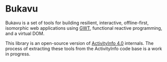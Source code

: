 
# Bukavu

Bukavu is a set of tools for building resilient, interactive, offline-first, isomorphic web applications
using [GWT](https://www.gwtproject.org), functional reactive programming, and a virtual DOM.

This library is an open-source version of [ActivityInfo 4.0](https://www.activityinfo.org) internals. The
process of extracting these tools from the ActivityInfo code base is a work in progress.





